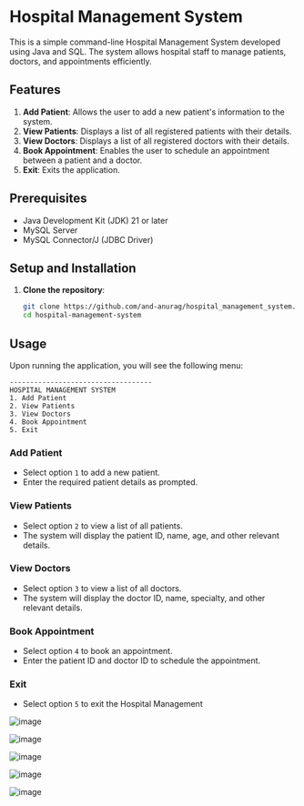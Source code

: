 # Hospital Management System

This is a simple command-line Hospital Management System developed using Java and SQL. The system allows hospital staff to manage patients, doctors, and appointments efficiently.

## Features

1. **Add Patient**: Allows the user to add a new patient's information to the system.
2. **View Patients**: Displays a list of all registered patients with their details.
3. **View Doctors**: Displays a list of all registered doctors with their details.
4. **Book Appointment**: Enables the user to schedule an appointment between a patient and a doctor.
5. **Exit**: Exits the application.

## Prerequisites

- Java Development Kit (JDK) 21 or later
- MySQL Server
- MySQL Connector/J (JDBC Driver)

## Setup and Installation

1. **Clone the repository**:
   ```sh
   git clone https://github.com/and-anurag/hospital_management_system.git
   cd hospital-management-system
   ```

## Usage

Upon running the application, you will see the following menu:

```
-----------------------------------
HOSPITAL MANAGEMENT SYSTEM
1. Add Patient
2. View Patients
3. View Doctors
4. Book Appointment
5. Exit
```

### Add Patient
- Select option `1` to add a new patient.
- Enter the required patient details as prompted.

### View Patients
- Select option `2` to view a list of all patients.
- The system will display the patient ID, name, age, and other relevant details.

### View Doctors
- Select option `3` to view a list of all doctors.
- The system will display the doctor ID, name, specialty, and other relevant details.

### Book Appointment
- Select option `4` to book an appointment.
- Enter the patient ID and doctor ID to schedule the appointment.

### Exit
- Select option `5` to exit the Hospital Management


![image](https://github.com/and-anurag/hospital_management_system/assets/142401144/33ee8daa-a176-499f-b711-f39aeae9e6bb)

![image](https://github.com/and-anurag/hospital_management_system/assets/142401144/9c0518d0-8f7d-42cf-8c6e-f67fa05cd11a)

![image](https://github.com/and-anurag/hospital_management_system/assets/142401144/09850e7b-5367-4d6a-ae0c-98947ed0fbe0)

![image](https://github.com/and-anurag/hospital_management_system/assets/142401144/5985bac9-27b0-4d1c-b55e-d1c995b79e18)

![image](https://github.com/and-anurag/hospital_management_system/assets/142401144/21afd147-f763-400b-bc75-cfae25ea4e1f)
